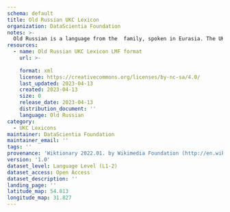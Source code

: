 ```yaml
---
schema: default
title: Old Russian UKC Lexicon
organization: DataScientia Foundation
notes: >-
  Old Russian is a language from the  family, spoken in Eurasia. The UKC Lexicon of Old Russian is represented as a lexico-semantic network. It consists of words, word senses, synsets, as well as sense-level and synset-level relationships.
resources:
  - name: Old Russian UKC Lexicon LMF format
    url: >-
      
    format: xml
    license: https://creativecommons.org/licenses/by-nc-sa/4.0/
    last_updated: 2023-04-13
    created: 2023-04-13
    size: 0
    release_date: 2023-04-13
    distribution_document: ''
    language: Old Russian
category:
  - UKC Lexicons
maintainer: DataScientia Foundation
maintainer_email: ''
tags: ''
provenance: 'Wiktionary 2022.01. by Wikimedia Foundation (http://en.wiktionary.org); Princeton WordNet 2.1 by Princeton University (https://wordnet.princeton.edu)'
version: '1.0'
dataset_level: Language Level (L1-2)
dataset_access: Open Access
dataset_description: ''
landing_page: ''
latitude_map: 54.813
longitude_map: 31.827
---
```

